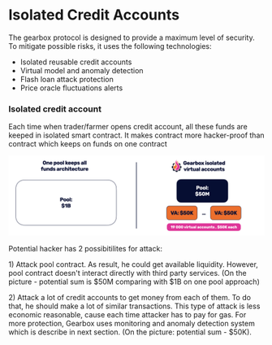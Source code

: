 # Isolated Credit Accounts

The gearbox protocol is designed to provide a maximum level of security. To mitigate possible risks, it uses the following technologies:

* Isolated reusable credit accounts
* Virtual model and anomaly detection
* Flash loan attack protection
* Price oracle fluctuations alerts

### Isolated credit account

Each time when trader/farmer opens credit account, all these funds are keeped in isolated smart contract. It makes contract more hacker-proof than contract which keeps on funds on one contract

![](../.gitbook/assets/isolated.jpeg)

Potential hacker has 2 possibitilites for attack:

1\) Attack pool contract. As result, he could get available liquidity. However, pool contract doesn't interact directly with third party services. (On the picture - potential sum is $50M comparing with $1B on one pool approach)

2\) Attack a lot of credit accounts to get money from each of them. To do that, he should make a lot of similar transactions. This type of attack is less economic reasonable, cause each time attacker has to pay for gas. For more protection, Gearbox uses monitoring and anomaly detection system which is describe in next section. (On the picture: potential sum - $50K).
